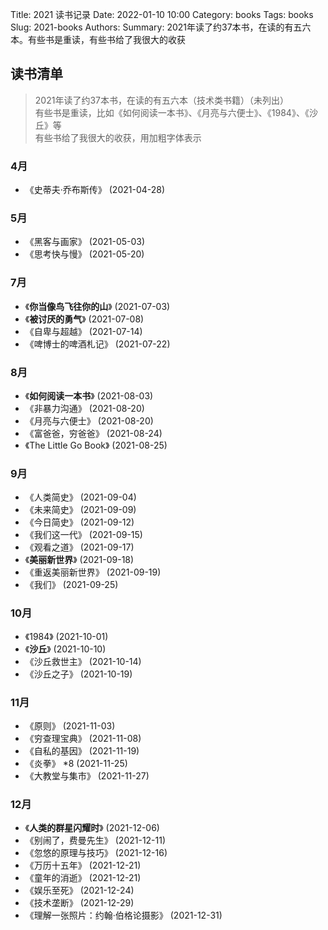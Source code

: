 Title: 2021 读书记录
Date: 2022-01-10 10:00
Category: books
Tags: books
Slug: 2021-books
Authors: 
Summary: 2021年读了约37本书，在读的有五六本。有些书是重读，有些书给了我很大的收获

## 读书清单

> 2021年读了约37本书，在读的有五六本（技术类书籍）（未列出）<br>
有些书是重读，比如《如何阅读一本书》、《月亮与六便士》、《1984》、《沙丘》等<br>
有些书给了我很大的收获，用加粗字体表示<br>


### 4月

- 《史蒂夫·乔布斯传》 (2021-04-28)

### 5月

- 《黑客与画家》 (2021-05-03)
- 《思考快与慢》 (2021-05-20)

### 7月

- 《**你当像鸟飞往你的山**》 (2021-07-03)
- 《**被讨厌的勇气**》 (2021-07-08)
- 《自卑与超越》 (2021-07-14)
- 《啤博士的啤酒札记》 (2021-07-22)

### 8月

- 《**如何阅读一本书**》 (2021-08-03)
- 《非暴力沟通》 (2021-08-20)
- 《月亮与六便士》 (2021-08-20)
- 《富爸爸，穷爸爸》 (2021-08-24)
- 《The Little Go Book》 (2021-08-25)

### 9月

- 《人类简史》 (2021-09-04)
- 《未来简史》 (2021-09-09)
- 《今日简史》 (2021-09-12)
- 《我们这一代》 (2021-09-15)
- 《观看之道》 (2021-09-17)
- 《**美丽新世界**》 (2021-09-18)
- 《重返美丽新世界》 (2021-09-19)
- 《我们》 (2021-09-25)

### 10月

- 《1984》 (2021-10-01)
- 《**沙丘**》 (2021-10-10)
- 《沙丘救世主》 (2021-10-14)
- 《沙丘之子》 (2021-10-19)

### 11月

- 《原则》 (2021-11-03)
- 《穷查理宝典》 (2021-11-08)
- 《自私的基因》 (2021-11-19)
- 《炎拳》 \*8 (2021-11-25)
- 《大教堂与集市》 (2021-11-27)

### 12月

- 《**人类的群星闪耀时**》 (2021-12-06)
- 《别闹了，费曼先生》 (2021-12-11)
- 《忽悠的原理与技巧》 (2021-12-16)
- 《万历十五年》 (2021-12-21)
- 《童年的消逝》 (2021-12-21)
- 《娱乐至死》 (2021-12-24)
- 《技术垄断》 (2021-12-29)
- 《理解一张照片：约翰·伯格论摄影》 (2021-12-31)